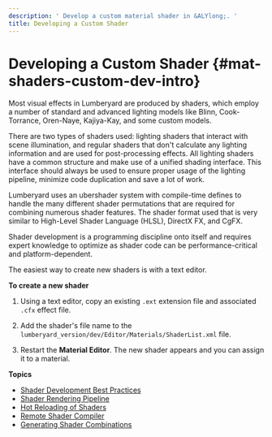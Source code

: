 ```yaml
---
description: ' Develop a custom material shader in &ALYlong;. '
title: Developing a Custom Shader
---
```

# Developing a Custom Shader {#mat-shaders-custom-dev-intro}

Most visual effects in Lumberyard are produced by shaders, which employ a number of standard and advanced lighting models like Blinn, Cook\-Torrance, Oren\-Naye, Kajiya\-Kay, and some custom models\.

There are two types of shaders used: lighting shaders that interact with scene illumination, and regular shaders that don't calculate any lighting information and are used for post\-processing effects\. All lighting shaders have a common structure and make use of a unified shading interface\. This interface should always be used to ensure proper usage of the lighting pipeline, minimize code duplication and save a lot of work\.

Lumberyard uses an ubershader system with compile\-time defines to handle the many different shader permutations that are required for combining numerous shader features\. The shader format used that is very similar to High\-Level Shader Language \(HLSL\), DirectX FX, and CgFX\.

Shader development is a programming discipline onto itself and requires expert knowledge to optimize as shader code can be performance\-critical and platform\-dependent\.

The easiest way to create new shaders is with a text editor\.

**To create a new shader**

1. Using a text editor, copy an existing `.ext` extension file and associated `.cfx` effect file\.

1. Add the shader's file name to the `lumberyard_version/dev/Editor/Materials/ShaderList.xml` file\.

1. Restart the **Material Editor**\. The new shader appears and you can assign it to a material\.

**Topics**
+ [Shader Development Best Practices](/docs/userguide/materials/shaders-custom-development-best-practices.md)
+ [Shader Rendering Pipeline](/docs/userguide/materials/shaders/custom-dev-pipeline.md)
+ [Hot Reloading of Shaders](/docs/userguide/materials/shaders/custom-dev-hot-reloading.md)
+ [Remote Shader Compiler](/docs/userguide/materials/shaders/custom-dev-remote-compiler.md)
+ [Generating Shader Combinations](/docs/userguide/materials/shaders/custom-dev-combinations.md)